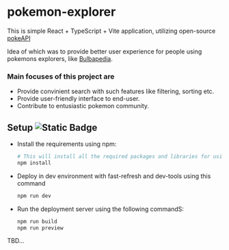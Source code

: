 # pokemon-explorer

This is simple React + TypeScript + Vite application, utilizing open-source [pokeAPI](https://github.com/PokeAPI/pokeapi)

Idea of which was to provide better user experience for people using pokemons explorers, like [Bulbapedia](https://bulbapedia.bulbagarden.net/wiki/Main_Page). 
### Main focuses of this project are
- Provide convinient search with such features like filtering, sorting etc.
- Provide user-friendly interface to end-user.
- Contribute to entusiastic pokemon community.  

## Setup     ![Static Badge](https://img.shields.io/badge/node-18)

- Install the requirements using npm:

    ```sh
    # This will install all the required packages and libraries for using application
    npm install
    ```

- Deploy in dev environment with fast-refresh and dev-tools using this command

    ```sh 
    npm run dev
    ```

- Run the deployment server using the following commandS:

    ```sh
    npm run build
    npm run preview
    ```

TBD...
